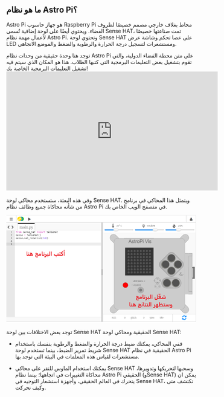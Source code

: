## ما هو نظام Astro Pi؟

Astro Pi هو جهاز حاسوب Raspberry Pi محاط بغلاف خارجي مصمم خصيصًا لظروف الفضاء. ويحتوي أيضًا على لوحة إضافية تُسمى Sense HAT، تمت صناعتها خصيصًا لأعمال مهمة نظام Astro Pi. وتحتوي لوحة Sense HAT على عصا تحكم وشاشة عرض LED ومستشعرات لتسجيل درجة الحرارة والرطوبة والضغط والموضع الاتجاهي.

توجد هنا وحدة حقيقية من وحدات نظام Astro Pi على متن محطة الفضاء الدولية، والتي تقوم بتشغيل بعض التعليمات البرمجية التي كتبها الطلاب. هذا هو المكان الذي سيتم فيه تشغيل التعليمات البرمجية الخاصة بك! <iframe width="560" height="315" src="https://www.youtube.com/embed/4ykbAJeGPMM" frameborder="0" allow="accelerometer; autoplay; encrypted-media; gyroscope; picture-in-picture" allowfullscreen mark="crwd-mark"></iframe> 

>

وفي هذه البعثة، ستستخدم محاكي لوحة Sense HAT. ويتمثل هذا المحاكي في برنامج من شأنه محاكاة جميع وظائف نظام Astro Pi في متصفح الويب الخاص بك.

![محاكي لوحة Sense HAT](images/sense-hat-emulator.png)

توجد بعض الاختلافات بين لوحة Sense HAT الحقيقية ومحاكي لوحة Sense HAT:

- ففي المحاكي، يمكنك ضبط درجة الحرارة والضغط والرطوبة بنفسك باستخدام شريط تمرير الضبط، بينما تستخدم لوحة Sense HAT الحقيقية في نظام Astro Pi مستشعرات لقياس هذه المعلمات في البيئة التي توجد بها.

- يمكنك استخدام الماوس للنقر على محاكي Sense HAT وسحبها لتحريكها وتدويرها، محاكاة التغييرات في اتجاهها؛ بينما نظام Astro Pi الحقيقي (وSense HAT) يمكن ان يتحرك في العالم الحقيقي، وأجهزة استشعار التوجيه في Sense HAT، تكتشف متى وكيف تحركت.